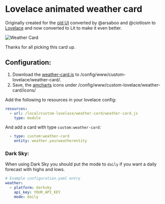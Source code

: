 # Lovelace animated weather card

Originally created for the [old UI](https://community.home-assistant.io/t/custom-ui-weather-state-card-with-a-question/23008) converted by @arsaboo and @ciotlosm to [Lovelace](https://community.home-assistant.io/t/custom-ui-weather-state-card-with-a-question/23008/291) and now converted to Lit to make it even better.

![Weather Card](https://community-home-assistant-assets.s3.amazonaws.com/original/2X/b/bfc33a394c9cffd891028cc7efffd3b78f741d05.gif)

Thanks for all picking this card up.

## Configuration:

1. Download the [weather-card.js](https://raw.githubusercontent.com/bramkragten/custom-ui/master/weather-card/weather-card.js) to /config/www/custom-lovelace/weather-card/.
2. Save, the [amcharts](https://www.amcharts.com/free-animated-svg-weather-icons/) icons under /config/www/custom-lovelace/weather-card/icons/

Add the following to resources in your lovelace config:
```yaml
resources:
  - url: /local/custom-lovelace/weather-card/weather-card.js
    type: module
```

And add a card with type `custom:weather-card`:
```yaml
  - type: custom:weather-card
    entity: weather.yourweatherentity
```

### Dark Sky:
When using Dark Sky you should put the mode to `daily` if you want a daily forecast with highs and lows.
```yaml
# Example configuration.yaml entry
weather:
  - platform: darksky
    api_key: YOUR_API_KEY
    mode: daily
```
